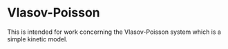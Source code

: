# Vlasov-Poisson

This is intended for work concerning the Vlasov-Poisson system which is a simple kinetic model.
